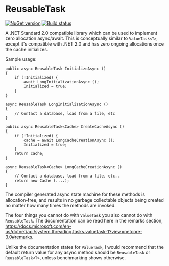 # ReusableTask

[![NuGet version](https://badge.fury.io/nu/reusabletasks.svg)](https://badge.fury.io/nu/reusabletasks)
[![Build status](https://dev.azure.com/alanmcgovern0144/ReusableTasks/_apis/build/status/ReusableTasks-CI)](https://dev.azure.com/alanmcgovern0144/ReusableTasks/_build/latest?definitionId=3)

A .NET Standard 2.0 compatible library which can be used to implement zero allocation async/await. This is conceptually similar to `ValueTask<T>`, except it's compatible with .NET 2.0 and has zero ongoing allocations once the cache initializes.

Sample usage:
```
public async ReusableTask InitializeAsync ()
{
    if (!Initialized) {
        await LongInitializationAsync ();
        Initialized = true;
    }
}

async ReusableTask LongInitializationAsync ()
{
    // Contact a database, load from a file, etc
}

public async ReusableTask<Cache> CreateCacheAsync ()
{
    if (!Initialized) {
        cache = await LongCacheCreationAsync ();
        Initialized = true;
    }
    return cache;
}

async ReusableTask<Cache> LongCacheCreationAsync ()
{
    // Contact a database, load from a file, etc..
    return new Cache (....);
}
```
The compiler generated async state machine for these methods is allocation-free, and results in no garbage collectable objects being created no matter how many times the methods are invoked.

The four things you cannot do with `ValueTask` you also cannot do with `ReusableTask`. The documentation can be read here in the remarks section, https://docs.microsoft.com/en-us/dotnet/api/system.threading.tasks.valuetask-1?view=netcore-3.0#remarks.

Unlike the documentation states for `ValueTask`, I would recommend that the default return value for any async method should be `ReusableTask` or `ReusableTask<T>`, unless benchmarking shows otherwise.
